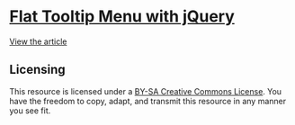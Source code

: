 # [Flat Tooltip Menu with jQuery](http://timothy-long.com/examples/flat-tooltip-menu)

[View the article](http://timothy-long.com/flat-tooltip-menu-with-jquery)

## Licensing

This resource is licensed under a [BY-SA Creative Commons License](http://creativecommons.org/licenses/by-sa/3.0/). You have the freedom to copy, adapt, and transmit this resource in any manner you see fit.
